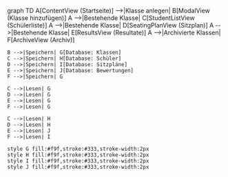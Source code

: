 graph TD
    A[ContentView (Startseite)] -->|Klasse anlegen| B[ModalView (Klasse hinzufügen)]
    A -->|Bestehende Klasse| C[StudentListView (Schülerliste)]
    A -->|Bestehende Klasse| D[SeatingPlanView (Sitzplan)]
    A -->|Bestehende Klasse| E[ResultsView (Resultate)]
    A -->|Archivierte Klassen| F[ArchiveView (Archiv)]
    
    B -->|Speichern| G[Database: Klassen]
    C -->|Speichern| H[Database: Schüler]
    D -->|Speichern| I[Database: Sitzpläne]
    E -->|Speichern| J[Database: Bewertungen]
    F -->|Speichern| G

    C -->|Lesen| G
    D -->|Lesen| G
    E -->|Lesen| G
    F -->|Lesen| G

    C -->|Lesen| H
    D -->|Lesen| H
    E -->|Lesen| J
    F -->|Lesen| I

    style G fill:#f9f,stroke:#333,stroke-width:2px
    style H fill:#f9f,stroke:#333,stroke-width:2px
    style I fill:#f9f,stroke:#333,stroke-width:2px
    style J fill:#f9f,stroke:#333,stroke-width:2px
